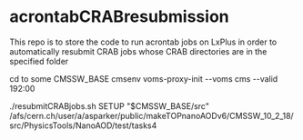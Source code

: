 # acrontabCRABresubmission
This repo is to store the code to run acrontab jobs on LxPlus in order to automatically resubmit CRAB jobs whose CRAB directories are in the specified folder

cd to some CMSSW_BASE
cmsenv
voms-proxy-init --voms cms --valid 192:00 

./resubmitCRABjobs.sh SETUP "$CMSSW_BASE/src" /afs/cern.ch/user/a/asparker/public/makeTOPnanoAODv6/CMSSW_10_2_18/src/PhysicsTools/NanoAOD/test/tasks4
